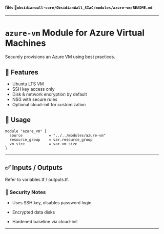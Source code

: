 #### file: 📁`obsidianwall-core/ObsidianWall_SIaC/modules/azure-vm/README.md`


---


# `azure-vm` Module for Azure Virtual Machines

Securely provisions an Azure VM using best practices.

## 🚀 Features

- Ubuntu LTS VM
- SSH key access only
- Disk & network encryption by default
- NSG with secure rules
- Optional cloud-init for customization

## 🧩 Usage

```hcl
module "azure_vm" {
  source            = "../../modules/azure-vm"
  resource_group    = var.resource_group
  vm_size           = var.vm_size
}
```
---
## ✅ Inputs / Outputs
Refer to variables.tf / outputs.tf.

### 🔐 Security Notes
 - Uses SSH key, disables password login

 - Encrypted data disks

 - Hardened baseline via cloud-init

---



